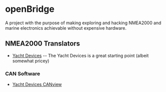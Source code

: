 # openBridge

A project with the purpose of making exploring and hacking NMEA2000 and marine electronics achievable without expensive hardware.

## NMEA2000 Translators

* [Yacht Devices](https://www.yachtd.com/products/usb_gateway.html) -- The Yacht Devices is a great starting point (albeit somewhat pricey)

### CAN Software

* [Yacht Devices CANview](https://www.yachtd.com/products/can_view.html)
